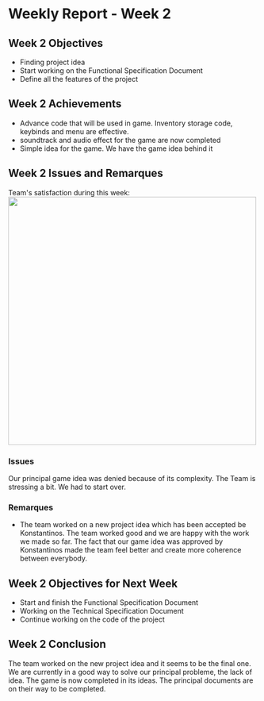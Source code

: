 # Weekly Report - Week 2
## Week 2 Objectives
- Finding project idea
- Start working on the Functional Specification Document
- Define all the features of the project

## Week 2 Achievements
-  Advance code that will be used in game. Inventory storage code, keybinds and menu are effective.
- soundtrack and audio effect for the game are now completed
- Simple idea for the game. We have the game idea behind it
## Week 2 Issues and Remarques
Team's satisfaction during this week: 
 <img src="C:\Users\JulianREINE\Documents\GitHub\2024-2025-project-2-serious-game-team-4\Documents\WeeklyReports\Images\Week2TeamSatisfaction.png" width="500"/>


### Issues
 Our principal game idea was denied because of its complexity. The Team is stressing a bit. We had to start over.
### Remarques
- The team worked on a new project idea which has been accepted be Konstantinos. The team worked good and we are happy with the work we made so far. The fact that our game idea was approved by Konstantinos made the team feel better and create more coherence between everybody.
## Week 2 Objectives for Next Week
- Start and finish the Functional Specification Document
- Working on the Technical Specification Document
- Continue working on the code of the project

## Week 2 Conclusion

The team worked on the new project idea and it seems to be the final one. We are currently in a good way to solve our principal probleme, the lack of idea. The game is now completed in its ideas. The principal documents are on their way to be completed.
